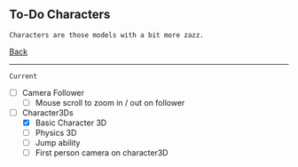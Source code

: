 To-Do Characters
-----

    Characters are those models with a bit more zazz.

[Back](todo-main.md)

-----

`Current`
- [ ] Camera Follower
    - [ ] Mouse scroll to zoom in / out on follower
- [ ] Character3Ds
    - [x] Basic Character 3D
    - [ ] Physics 3D
    - [ ] Jump ability
    - [ ] First person camera on character3D